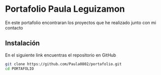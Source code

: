 # Portafolio Paula Leguizamon
En este portafolio encontraran los proyectos que he realizado junto con mi contacto 

## Instalación
En el siguiente link encuentras el repositorio en GitHub
```bash
git clone https://github.com/Paula0802/portafolio.git
cd PORTAFOLIO
